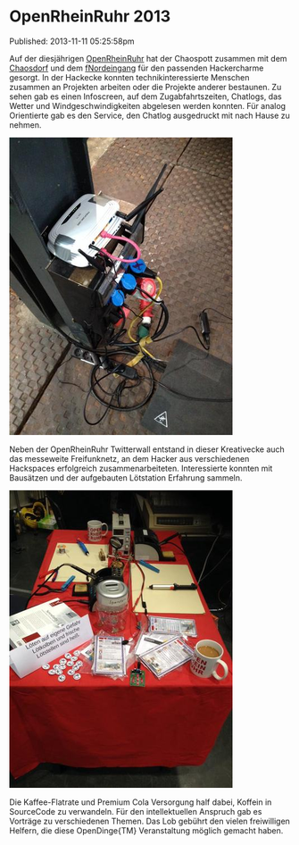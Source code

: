 OpenRheinRuhr 2013
==================
Published: 2013-11-11 05:25:58pm

Auf der diesjährigen [OpenRheinRuhr](http://www.openrheinruhr.de) hat der Chaospott zusammen mit dem [Chaosdorf](http://chaosdorf.de) und dem [fNordeingang](https://fnordeingang.de) für den passenden Hackercharme gesorgt. In der Hackecke konnten technikinteressierte Menschen zusammen an Projekten arbeiten oder die Projekte anderer bestaunen. Zu sehen gab es einen Infoscreen, auf dem Zugabfahrtszeiten, Chatlogs, das Wetter und Windgeschwindigkeiten abgelesen werden konnten. Für analog Orientierte gab es den Service, den Chatlog ausgedruckt mit nach Hause zu nehmen. 

<a class="news-picture" href="/media/2013-11-11/freifunk.jpeg"><img src="/media/2013-11-11//freifunk.jpeg_small.jpg" /></a>

Neben der OpenRheinRuhr Twitterwall entstand in dieser Kreativecke auch das messeweite Freifunknetz, an dem Hacker aus verschiedenen Hackspaces erfolgreich zusammenarbeiteten. Interessierte konnten mit Bausätzen und der aufgebauten Lötstation Erfahrung sammeln.

<a class="news-picture" href="/media/2013-11-11/loeten.jpeg"><img src="/media/2013-11-11//loeten.jpeg_small.jpg" /></a>

Die Kaffee-Flatrate und Premium Cola Versorgung half dabei, Koffein in SourceCode zu verwandeln. Für den intellektuellen Anspruch gab es Vorträge zu verschiedenen Themen. Das Lob gebührt den vielen freiwilligen Helfern, die diese OpenDinge{TM} Veranstaltung möglich gemacht haben.
